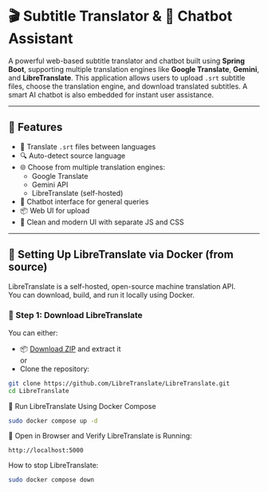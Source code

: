 # 🎬 Subtitle Translator & 💬 Chatbot Assistant

A powerful web-based subtitle translator and chatbot built using **Spring Boot**, supporting multiple translation engines like **Google Translate**, **Gemini**, and **LibreTranslate**. This application allows users to upload `.srt` subtitle files, choose the translation engine, and download translated subtitles. A smart AI chatbot is also embedded for instant user assistance.

---

## 🚀 Features

- 🎯 Translate `.srt` files between languages
- 🔍 Auto-detect source language
- 🌐 Choose from multiple translation engines:
  - Google Translate
  - Gemini API
  - LibreTranslate (self-hosted)
- 🧠 Chatbot interface for general queries
- 📦 Web UI for upload
- 🌙 Clean and modern UI with separate JS and CSS

---

## 🐳 Setting Up LibreTranslate via Docker (from source)

LibreTranslate is a self-hosted, open-source machine translation API.  
You can download, build, and run it locally using Docker.

### 🔽 Step 1: Download LibreTranslate

You can either:

- 📦 [Download ZIP](https://github.com/LibreTranslate/LibreTranslate/archive/refs/heads/main.zip) and extract it  
  or  
- Clone the repository:

```bash
git clone https://github.com/LibreTranslate/LibreTranslate.git
cd LibreTranslate
```

🐳 Run LibreTranslate Using Docker Compose
```bash
sudo docker compose up -d
```

🧪 Open in Browser and Verify LibreTranslate is Running:
```
http://localhost:5000
```

How to stop LibreTranslate:
```bash
sudo docker compose down
```
